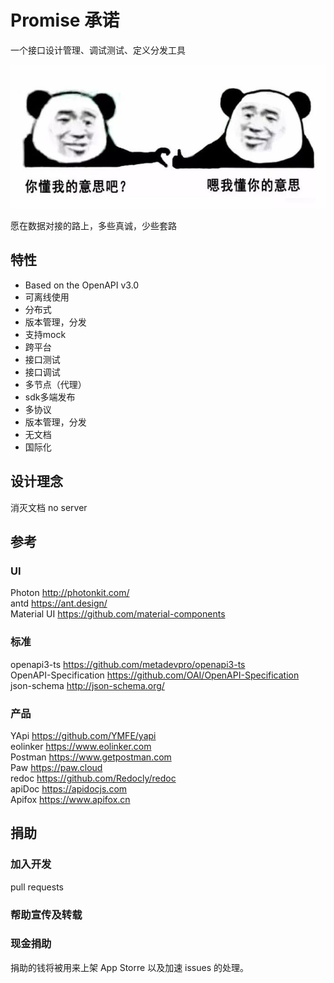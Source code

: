 # Promise 承诺

一个接口设计管理、调试测试、定义分发工具

![You know,](./app/renderer/view/welcome/youknow.jpg)

愿在数据对接的路上，多些真诚，少些套路

## 特性
* Based on the OpenAPI v3.0
* 可离线使用
* 分布式
* 版本管理，分发
* 支持mock
* 跨平台
* 接口测试
* 接口调试
* 多节点（代理）
* sdk多端发布
* 多协议
* 版本管理，分发
* 无文档
* 国际化

## 设计理念
消灭文档
no server

##  参考
### UI
Photon http://photonkit.com/<br />
antd https://ant.design/<br />
Material UI https://github.com/material-components<br />
### 标准
openapi3-ts https://github.com/metadevpro/openapi3-ts<br />
OpenAPI-Specification https://github.com/OAI/OpenAPI-Specification<br />
json-schema http://json-schema.org/<br />
### 产品
YApi https://github.com/YMFE/yapi<br />
eolinker https://www.eolinker.com<br />
Postman https://www.getpostman.com<br />
Paw https://paw.cloud<br />
redoc https://github.com/Redocly/redoc<br />
apiDoc https://apidocjs.com<br />
Apifox https://www.apifox.cn<br />

## 捐助

### 加入开发
pull requests
### 帮助宣传及转载

### 现金捐助
捐助的钱将被用来上架 App Storre 以及加速 issues 的处理。